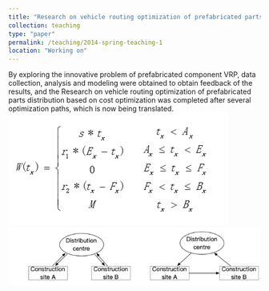 ```yaml
---
title: "Research on vehicle routing optimization of prefabricated parts distribution based on cost optimization"
collection: teaching
type: "paper"
permalink: /teaching/2014-spring-teaching-1
location: "Working on"
---
```


By exploring the innovative problem of prefabricated component VRP, data collection, analysis and modeling were obtained to obtain feedback of the results, and the Research on vehicle routing optimization of prefabricated parts distribution based on cost optimization was completed after several optimization paths, which is now being translated.
<br/><img src='/images/VRP paper1.png'><br/><img src='/images/VRP paper2.png'>
